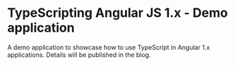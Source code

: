 # TypeScripting Angular JS 1.x - Demo application
A demo application to showcase how to use TypeScript in Angular 1.x applications. Details will be published in the blog.
